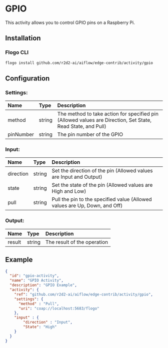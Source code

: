 <!--
title: GPIO
weight: 4611
-->
# GPIO
This activity allows you to control GPIO pins on a Raspberry Pi.

## Installation

### Flogo CLI
```bash
flogo install github.com/r2d2-ai/aiflow/edge-contrib/activity/gpio
```

## Configuration

### Settings:
| Name      | Type   | Description
| :---      | :---   | :---
| method    | string | 	The method to take action for specified pin (Allowed values are Direction, Set State, Read State, and Pull)   
| pinNumber | string | The pin number of the GPIO 
 
### Input: 

| Name       | Type   | Description
| :---       | :---   | :---
| direction| string | Set the direction of the pin (Allowed values are Input and Output)   
| state  | string | Set the state of the pin (Allowed values are High and Low)
| pull    | string | Pull the pin to the specified value (Allowed values are Up, Down, and Off)   
 

### Output:

| Name       | Type   | Description
| :---       | :---   | :---
| result   | string | The result of the operation

## Example

```json
{
  "id": "gpio-activity",
  "name": "GPIO Activity",
  "description": "GPIO Example",
  "activity": {
    "ref": "github.com/r2d2-ai/aiflow/edge-contrib/activity/gpio",
    "settings": {
      "method" : "Pull",
      "uri": "coap://localhost:5683/flogo"
    },
    "input" : {
        "direction" : "Input",
        "State": "High"
    }
  }
}
```